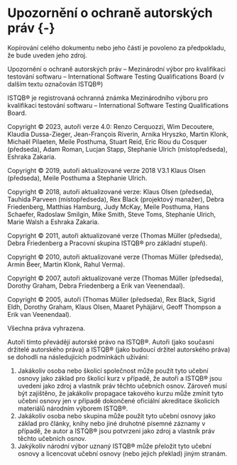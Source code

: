 # Upozornění o ochraně autorských práv {-}

Kopírování celého dokumentu nebo jeho částí je povoleno za předpokladu, že bude uveden jeho zdroj.

Upozornění o ochraně autorských práv – Mezinárodní výbor pro kvalifikaci testování softwaru – International Software Testing Qualifications Board (v dalším textu označován ISTQB®)

ISTQB® je registrovaná ochranná známka Mezinárodního výboru pro kvalifikaci testování softwaru – International Software Testing Qualifications Board.

Copyright © 2023, autoři verze 4.0: Renzo Cerquozzi, Wim Decoutere, Klaudia Dussa-Zieger, Jean-François Riverin, Arnika Hryszko, Martin Klonk, Michaël Pilaeten, Meile Posthuma, Stuart Reid, Eric Riou du Cosquer (předseda), Adam Roman, Lucjan Stapp, Stephanie Ulrich (místopředseda), Eshraka Zakaria.

Copyright © 2019, autoři aktualizované verze 2018 V3.1 Klaus Olsen (předseda), Meile Posthuma a Stephanie Ulrich.

Copyright © 2018, autoři aktualizované verze: Klaus Olsen (předseda), Tauhida Parveen (místopředseda), Rex Black (projektový manažer), Debra Friedenberg, Matthias Hamburg, Judy McKay, Meile Posthuma, Hans Schaefer, Radoslaw Smilgin, Mike Smith, Steve Toms, Stephanie Ulrich, Marie Walsh a Eshraka Zakaria.

Copyright © 2011, autoři aktualizované verze (Thomas Müller (předseda), Debra Friedenberg a Pracovní skupina ISTQB® pro základní stupeň).

Copyright © 2010, autoři aktualizované verze (Thomas Müller (předseda), Armin Beer, Martin Klonk, Rahul Verma).

Copyright © 2007, autoři aktualizované verze (Thomas Müller (předseda), Dorothy Graham, Debra Friedenberg a Erik van Veenendaal).

Copyright © 2005, autoři (Thomas Müller (předseda), Rex Black, Sigrid Eldh, Dorothy Graham, Klaus Olsen, Maaret Pyhäjärvi, Geoff Thompson a Erik van Veenendaal).

Všechna práva vyhrazena.

Autoři tímto převádějí autorské právo na ISTQB®. Autoři (jako současní držitelé autorského práva) a ISTQB® (jako budoucí držitel autorského práva) se dohodli na následujících podmínkách užívání:

1. Jakákoliv osoba nebo školicí společnost může použít tyto učební osnovy jako základ pro školicí kurz v případě, že autoři a ISTQB® jsou uvedeni jako zdroj a vlastník práv těchto učebních osnov. Zároveň musí být zajištěno, že jakákoliv propagace takového kurzu může zmínit tyto učební osnovy jen v případě dokončené oficiální akreditace školicích materiálů národním výborem ISTQB®.
1. Jakákoliv osoba nebo skupina může použít tyto učební osnovy jako základ pro články, knihy nebo jiné druhotné písemné záznamy v případě, že autor a ISTQB® jsou potvrzeni jako zdroj a vlastník práv těchto učebních osnov.
1. Jakýkoliv národní výbor uznaný ISTQB® může přeložit tyto učební osnovy a licencovat učební osnovy (nebo jejich překlad) jiným stranám.